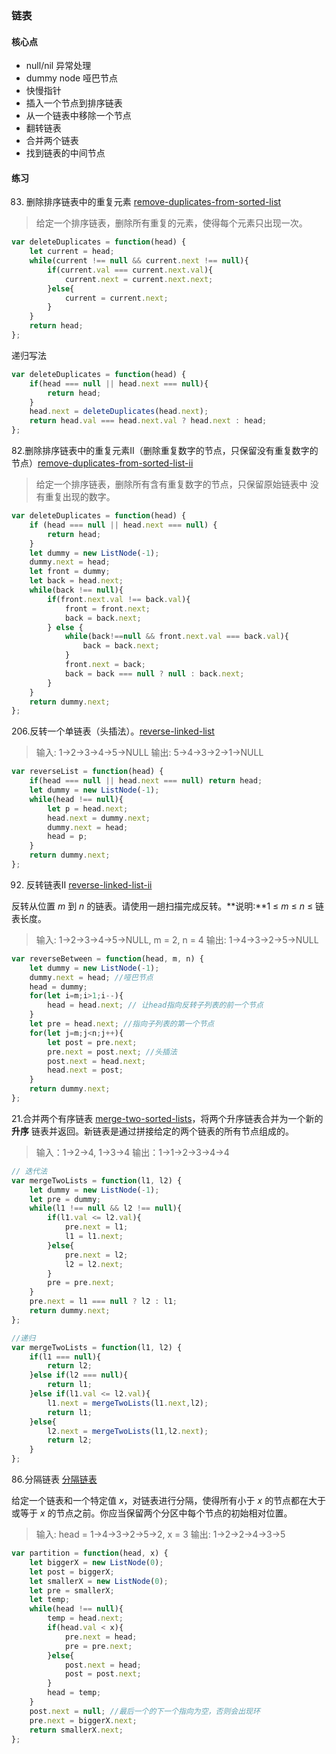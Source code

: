 ### 链表

#### 核心点

- null/nil 异常处理
- dummy node 哑巴节点
- 快慢指针
- 插入一个节点到排序链表
- 从一个链表中移除一个节点
- 翻转链表
- 合并两个链表
- 找到链表的中间节点

#### 练习

83. 删除排序链表中的重复元素 [remove-duplicates-from-sorted-list](https://leetcode-cn.com/problems/remove-duplicates-from-sorted-list/)

> 给定一个排序链表，删除所有重复的元素，使得每个元素只出现一次。

```js
var deleteDuplicates = function(head) {
    let current = head;
    while(current !== null && current.next !== null){
        if(current.val === current.next.val){
            current.next = current.next.next;
        }else{
            current = current.next;
        }
    }
    return head;
};
```

递归写法

```js
var deleteDuplicates = function(head) {
    if(head === null || head.next === null){
        return head;
    }
    head.next = deleteDuplicates(head.next);
    return head.val === head.next.val ? head.next : head;
};
```

82.删除排序链表中的重复元素Ⅱ（删除重复数字的节点，只保留没有重复数字的节点）[remove-duplicates-from-sorted-list-ii](https://leetcode-cn.com/problems/remove-duplicates-from-sorted-list-ii/)

> 给定一个排序链表，删除所有含有重复数字的节点，只保留原始链表中  没有重复出现的数字。

```js
var deleteDuplicates = function(head) {
    if (head === null || head.next === null) {
        return head;
    }
    let dummy = new ListNode(-1);
    dummy.next = head;
    let front = dummy;
    let back = head.next;
    while(back !== null){
        if(front.next.val !== back.val){
            front = front.next;
            back = back.next;
        } else {
            while(back!==null && front.next.val === back.val){
                back = back.next;
            }
            front.next = back;
            back = back === null ? null : back.next;
        }    
    }
    return dummy.next;
};
```

206.反转一个单链表（头插法）。[reverse-linked-list](https://leetcode-cn.com/problems/reverse-linked-list/)

> 输入: 1->2->3->4->5->NULL
> 输出: 5->4->3->2->1->NULL

```js
var reverseList = function(head) {
    if(head === null || head.next === null) return head;
    let dummy = new ListNode(-1);
    while(head !== null){
        let p = head.next;
        head.next = dummy.next;
        dummy.next = head;
        head = p;
    }
    return dummy.next;
};
```

92. 反转链表Ⅱ [reverse-linked-list-ii](https://leetcode-cn.com/problems/reverse-linked-list-ii/)

反转从位置 *m* 到 *n* 的链表。请使用一趟扫描完成反转。**说明:**1 ≤ *m* ≤ *n* ≤ 链表长度。

> 输入: 1->2->3->4->5->NULL, m = 2, n = 4
> 输出: 1->4->3->2->5->NULL

```js
var reverseBetween = function(head, m, n) {
    let dummy = new ListNode(-1);
    dummy.next = head; //哑巴节点
    head = dummy;
    for(let i=m;i>1;i--){
        head = head.next; // 让head指向反转子列表的前一个节点
    }
    let pre = head.next; //指向子列表的第一个节点
    for(let j=m;j<n;j++){
        let post = pre.next; 
        pre.next = post.next; //头插法
        post.next = head.next;
        head.next = post;
    }
    return dummy.next;
};
```

21.合并两个有序链表 [merge-two-sorted-lists](https://leetcode-cn.com/problems/merge-two-sorted-lists/)，将两个升序链表合并为一个新的 **升序** 链表并返回。新链表是通过拼接给定的两个链表的所有节点组成的。 

> 输入：1->2->4, 1->3->4
> 输出：1->1->2->3->4->4

```js
// 迭代法
var mergeTwoLists = function(l1, l2) {
    let dummy = new ListNode(-1);
    let pre = dummy;
    while(l1 !== null && l2 !== null){
        if(l1.val <= l2.val){
            pre.next = l1;
            l1 = l1.next;
        }else{
            pre.next = l2;
            l2 = l2.next;
        }
        pre = pre.next;
    }
    pre.next = l1 === null ? l2 : l1;
    return dummy.next;
};
```

```js
//递归
var mergeTwoLists = function(l1, l2) {
    if(l1 === null){
        return l2;
    }else if(l2 === null){
        return l1;
    }else if(l1.val <= l2.val){
        l1.next = mergeTwoLists(l1.next,l2);
        return l1;
    }else{
        l2.next = mergeTwoLists(l1,l2.next);
        return l2;
    }
};
```

86.分隔链表 [分隔链表](https://leetcode-cn.com/problems/partition-list/) 

给定一个链表和一个特定值 *x*，对链表进行分隔，使得所有小于 *x* 的节点都在大于或等于 *x* 的节点之前。你应当保留两个分区中每个节点的初始相对位置。

> 输入: head = 1->4->3->2->5->2, x = 3
> 输出: 1->2->2->4->3->5

```js
var partition = function(head, x) {
    let biggerX = new ListNode(0);
    let post = biggerX;
    let smallerX = new ListNode(0);
    let pre = smallerX;
    let temp;
    while(head !== null){
        temp = head.next;
        if(head.val < x){
            pre.next = head;
            pre = pre.next;
        }else{
            post.next = head;
            post = post.next;
        }
        head = temp;
    }
    post.next = null; //最后一个的下一个指向为空，否则会出现环
    pre.next = biggerX.next;
    return smallerX.next;
};
```

